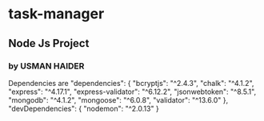 # task-manager
## Node Js Project
### by USMAN HAIDER
Dependencies are
"dependencies": {
    "bcryptjs": "^2.4.3",
    "chalk": "^4.1.2",
    "express": "^4.17.1",
    "express-validator": "^6.12.2",
    "jsonwebtoken": "^8.5.1",
    "mongodb": "^4.1.2",
    "mongoose": "^6.0.8",
    "validator": "^13.6.0"
  },
  "devDependencies": {
    "nodemon": "^2.0.13"
  }
